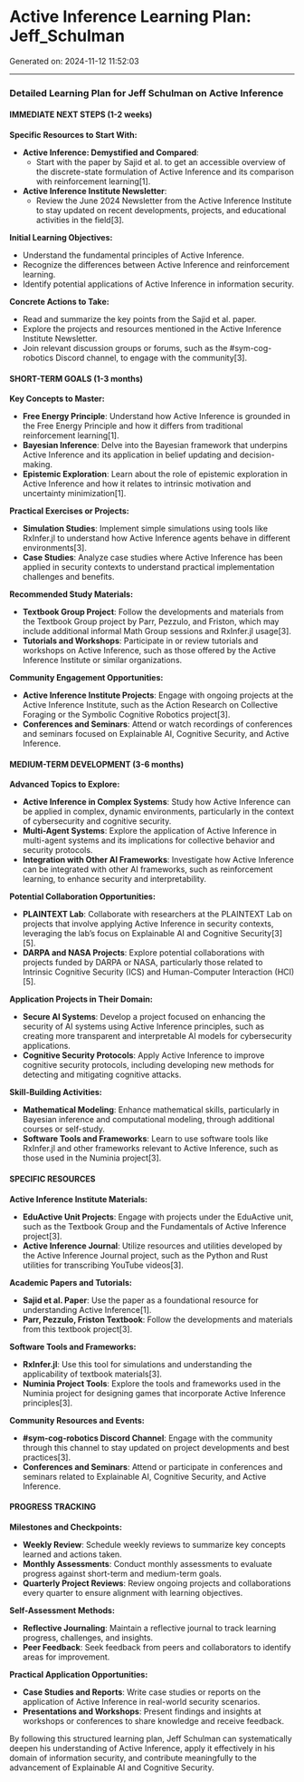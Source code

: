 # Active Inference Learning Plan: Jeff_Schulman

Generated on: 2024-11-12 11:52:03

---

### Detailed Learning Plan for Jeff Schulman on Active Inference

#### IMMEDIATE NEXT STEPS (1-2 weeks)

**Specific Resources to Start With:**
- **Active Inference: Demystified and Compared**:
  - Start with the paper by Sajid et al. to get an accessible overview of the discrete-state formulation of Active Inference and its comparison with reinforcement learning[1].
- **Active Inference Institute Newsletter**:
  - Review the June 2024 Newsletter from the Active Inference Institute to stay updated on recent developments, projects, and educational activities in the field[3].

**Initial Learning Objectives:**
- Understand the fundamental principles of Active Inference.
- Recognize the differences between Active Inference and reinforcement learning.
- Identify potential applications of Active Inference in information security.

**Concrete Actions to Take:**
- Read and summarize the key points from the Sajid et al. paper.
- Explore the projects and resources mentioned in the Active Inference Institute Newsletter.
- Join relevant discussion groups or forums, such as the #sym-cog-robotics Discord channel, to engage with the community[3].

#### SHORT-TERM GOALS (1-3 months)

**Key Concepts to Master:**
- **Free Energy Principle**: Understand how Active Inference is grounded in the Free Energy Principle and how it differs from traditional reinforcement learning[1].
- **Bayesian Inference**: Delve into the Bayesian framework that underpins Active Inference and its application in belief updating and decision-making.
- **Epistemic Exploration**: Learn about the role of epistemic exploration in Active Inference and how it relates to intrinsic motivation and uncertainty minimization[1].

**Practical Exercises or Projects:**
- **Simulation Studies**: Implement simple simulations using tools like RxInfer.jl to understand how Active Inference agents behave in different environments[3].
- **Case Studies**: Analyze case studies where Active Inference has been applied in security contexts to understand practical implementation challenges and benefits.

**Recommended Study Materials:**
- **Textbook Group Project**: Follow the developments and materials from the Textbook Group project by Parr, Pezzulo, and Friston, which may include additional informal Math Group sessions and RxInfer.jl usage[3].
- **Tutorials and Workshops**: Participate in or review tutorials and workshops on Active Inference, such as those offered by the Active Inference Institute or similar organizations.

**Community Engagement Opportunities:**
- **Active Inference Institute Projects**: Engage with ongoing projects at the Active Inference Institute, such as the Action Research on Collective Foraging or the Symbolic Cognitive Robotics project[3].
- **Conferences and Seminars**: Attend or watch recordings of conferences and seminars focused on Explainable AI, Cognitive Security, and Active Inference.

#### MEDIUM-TERM DEVELOPMENT (3-6 months)

**Advanced Topics to Explore:**
- **Active Inference in Complex Systems**: Study how Active Inference can be applied in complex, dynamic environments, particularly in the context of cybersecurity and cognitive security.
- **Multi-Agent Systems**: Explore the application of Active Inference in multi-agent systems and its implications for collective behavior and security protocols.
- **Integration with Other AI Frameworks**: Investigate how Active Inference can be integrated with other AI frameworks, such as reinforcement learning, to enhance security and interpretability.

**Potential Collaboration Opportunities:**
- **PLAINTEXT Lab**: Collaborate with researchers at the PLAINTEXT Lab on projects that involve applying Active Inference in security contexts, leveraging the lab’s focus on Explainable AI and Cognitive Security[3][5].
- **DARPA and NASA Projects**: Explore potential collaborations with projects funded by DARPA or NASA, particularly those related to Intrinsic Cognitive Security (ICS) and Human-Computer Interaction (HCI)[5].

**Application Projects in Their Domain:**
- **Secure AI Systems**: Develop a project focused on enhancing the security of AI systems using Active Inference principles, such as creating more transparent and interpretable AI models for cybersecurity applications.
- **Cognitive Security Protocols**: Apply Active Inference to improve cognitive security protocols, including developing new methods for detecting and mitigating cognitive attacks.

**Skill-Building Activities:**
- **Mathematical Modeling**: Enhance mathematical skills, particularly in Bayesian inference and computational modeling, through additional courses or self-study.
- **Software Tools and Frameworks**: Learn to use software tools like RxInfer.jl and other frameworks relevant to Active Inference, such as those used in the Numinia project[3].

#### SPECIFIC RESOURCES

**Active Inference Institute Materials:**
- **EduActive Unit Projects**: Engage with projects under the EduActive unit, such as the Textbook Group and the Fundamentals of Active Inference project[3].
- **Active Inference Journal**: Utilize resources and utilities developed by the Active Inference Journal project, such as the Python and Rust utilities for transcribing YouTube videos[3].

**Academic Papers and Tutorials:**
- **Sajid et al. Paper**: Use the paper as a foundational resource for understanding Active Inference[1].
- **Parr, Pezzulo, Friston Textbook**: Follow the developments and materials from this textbook project[3].

**Software Tools and Frameworks:**
- **RxInfer.jl**: Use this tool for simulations and understanding the applicability of textbook materials[3].
- **Numinia Project Tools**: Explore the tools and frameworks used in the Numinia project for designing games that incorporate Active Inference principles[3].

**Community Resources and Events:**
- **#sym-cog-robotics Discord Channel**: Engage with the community through this channel to stay updated on project developments and best practices[3].
- **Conferences and Seminars**: Attend or participate in conferences and seminars related to Explainable AI, Cognitive Security, and Active Inference.

#### PROGRESS TRACKING

**Milestones and Checkpoints:**
- **Weekly Review**: Schedule weekly reviews to summarize key concepts learned and actions taken.
- **Monthly Assessments**: Conduct monthly assessments to evaluate progress against short-term and medium-term goals.
- **Quarterly Project Reviews**: Review ongoing projects and collaborations every quarter to ensure alignment with learning objectives.

**Self-Assessment Methods:**
- **Reflective Journaling**: Maintain a reflective journal to track learning progress, challenges, and insights.
- **Peer Feedback**: Seek feedback from peers and collaborators to identify areas for improvement.

**Practical Application Opportunities:**
- **Case Studies and Reports**: Write case studies or reports on the application of Active Inference in real-world security scenarios.
- **Presentations and Workshops**: Present findings and insights at workshops or conferences to share knowledge and receive feedback.

By following this structured learning plan, Jeff Schulman can systematically deepen his understanding of Active Inference, apply it effectively in his domain of information security, and contribute meaningfully to the advancement of Explainable AI and Cognitive Security.